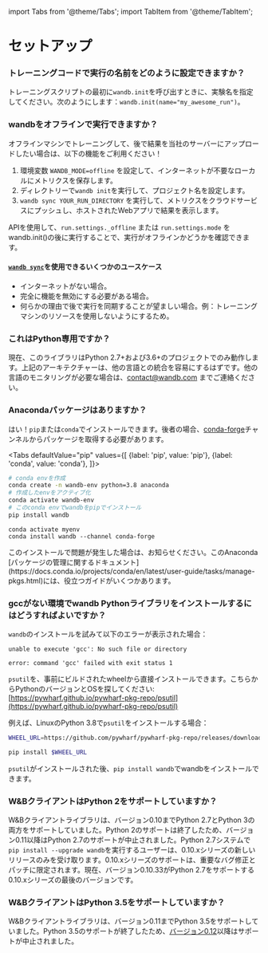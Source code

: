 import Tabs from '@theme/Tabs';
import TabItem from '@theme/TabItem';

# セットアップ

### トレーニングコードで実行の名前をどのように設定できますか？

トレーニングスクリプトの最初に`wandb.init`を呼び出すときに、実験名を指定してください。次のようにします：`wandb.init(name="my_awesome_run")`。

### wandbをオフラインで実行できますか？

オフラインマシンでトレーニングして、後で結果を当社のサーバーにアップロードしたい場合は、以下の機能をご利用ください！

1. 環境変数 `WANDB_MODE=offline` を設定して、インターネットが不要なローカルにメトリクスを保存します。
2. ディレクトリーで`wandb init`を実行して、プロジェクト名を設定します。
3. `wandb sync YOUR_RUN_DIRECTORY` を実行して、メトリクスをクラウドサービスにプッシュし、ホストされたWebアプリで結果を表示します。

APIを使用して、`run.settings._offline` または `run.settings.mode` をwandb.init()の後に実行することで、実行がオフラインかどうかを確認できます。

#### [`wandb sync`](../../ref/cli/wandb-sync.md)を使用できるいくつかのユースケース

* インターネットがない場合。
* 完全に機能を無効にする必要がある場合。
* 何らかの理由で後で実行を同期することが望ましい場合。例：トレーニングマシンのリソースを使用しないようにするため。

### これはPython専用ですか？

現在、このライブラリはPython 2.7+および3.6+のプロジェクトでのみ動作します。上記のアーキテクチャーは、他の言語との統合を容易にするはずです。他の言語のモニタリングが必要な場合は、[contact@wandb.com](mailto:contact@wandb.com) までご連絡ください。

### Anacondaパッケージはありますか？
はい！`pip`または`conda`でインストールできます。後者の場合、[conda-forge](https://conda-forge.org)チャンネルからパッケージを取得する必要があります。

<Tabs
  defaultValue="pip"
  values={[
    {label: 'pip', value: 'pip'},
    {label: 'conda', value: 'conda'},
  ]}>
  <TabItem value="pip">

```bash
# conda envを作成
conda create -n wandb-env python=3.8 anaconda
# 作成したenvをアクティブ化
conda activate wandb-env
# このconda envでwandbをpipでインストール
pip install wandb
```

  </TabItem>
  <TabItem value="conda">

```
conda activate myenv
conda install wandb --channel conda-forge
```

  </TabItem>
</Tabs>
このインストールで問題が発生した場合は、お知らせください。このAnaconda [パッケージの管理に関するドキュメント](https://docs.conda.io/projects/conda/en/latest/user-guide/tasks/manage-pkgs.html)には、役立つガイドがいくつかあります。

### gccがない環境でwandb Pythonライブラリをインストールするにはどうすればよいですか？

`wandb`のインストールを試みて以下のエラーが表示された場合：

```
unable to execute 'gcc': No such file or directory

error: command 'gcc' failed with exit status 1
```
`psutil`を、事前にビルドされたwheelから直接インストールできます。こちらからPythonのバージョンとOSを探してください: [https://pywharf.github.io/pywharf-pkg-repo/psutil](https://pywharf.github.io/pywharf-pkg-repo/psutil)

例えば、LinuxのPython 3.8で`psutil`をインストールする場合：

```bash
WHEEL_URL=https://github.com/pywharf/pywharf-pkg-repo/releases/download/psutil-5.7.0-cp38-cp38-manylinux2010_x86_64.whl/psutil-5.7.0-cp38-cp38-manylinux2010_x86_64.whl#sha256=adc36dabdff0b9a4c84821ef5ce45848f30b8a01a1d5806316e068b5fd669c6d

pip install $WHEEL_URL
```

`psutil`がインストールされた後、`pip install wandb`でwandbをインストールできます。

### W&BクライアントはPython 2をサポートしていますか？ <a href="#eol-python27" id="eol-python27"></a>

W&Bクライアントライブラリは、バージョン0.10までPython 2.7とPython 3の両方をサポートしていました。Python 2のサポートは終了したため、バージョン0.11以降はPython 2.7のサポートが中止されました。Python 2.7システムで`pip install --upgrade wandb`を実行するユーザーは、0.10.xシリーズの新しいリリースのみを受け取ります。0.10.xシリーズのサポートは、重要なバグ修正とパッチに限定されます。現在、バージョン0.10.33がPython 2.7をサポートする0.10.xシリーズの最後のバージョンです。

### W&BクライアントはPython 3.5をサポートしていますか？ <a href="#eol-python35" id="eol-python35"></a>

W&Bクライアントライブラリは、バージョン0.11までPython 3.5をサポートしていました。Python 3.5のサポートが終了したため、[バージョン0.12](https://github.com/wandb/wandb/releases/tag/v0.12.0)以降はサポートが中止されました。